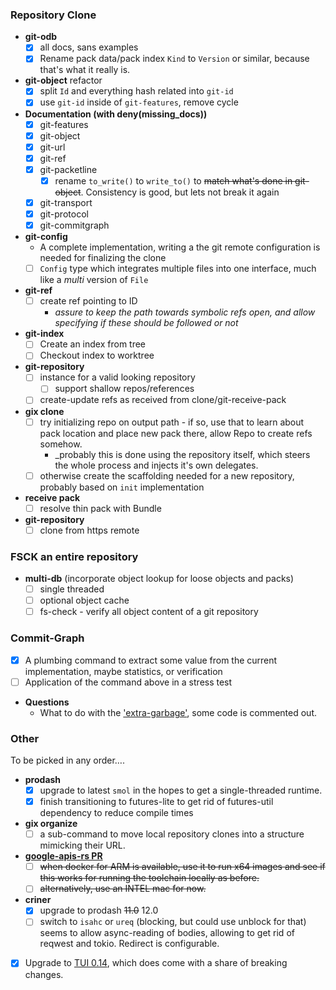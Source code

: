 ### Repository Clone

* **git-odb**
  * [x] all docs, sans examples
  * [x] Rename pack data/pack index `Kind` to `Version` or similar, because that's what it really is.
* **git-object** refactor     
  * [x] split `Id` and everything hash related into `git-id`
  * [x] use `git-id` inside of `git-features`, remove cycle
* **Documentation (with deny(missing_docs))**
  * [x] git-features
  * [x] git-object
  * [x] git-url
  * [x] git-ref
  * [x] git-packetline
    * [x] rename `to_write()` to `write_to()` to ~~match what's done in git-object~~. Consistency is good, but lets not break it again
  * [x] git-transport
  * [x] git-protocol
  * [x] git-commitgraph
* **git-config**
  * A complete implementation, writing a the git remote configuration is needed for finalizing the clone
  * [ ] `Config` type which integrates multiple files into one interface, much like a *multi* version of `File`
* **git-ref**
  * [ ] create ref pointing to ID
      * _assure to keep the path towards symbolic refs open, and allow specifying if these should be followed or not_
* **git-index**
  * [ ] Create an index from tree
  * [ ] Checkout index to worktree
* **git-repository**
  * [ ] instance for a valid looking repository
    * [ ] support shallow repos/references
  * [ ] create-update refs as received from clone/git-receive-pack
* **gix clone**
  * [ ] try initializing repo on output path - if so, use that to learn about pack location and place new pack there, allow Repo to create refs somehow.
    * _probably this is done using the repository itself, which steers the whole process and injects it's own delegates.
  * [ ] otherwise create the scaffolding needed for a new repository, probably based on `init` implementation
* **receive pack**
  * [ ] resolve thin pack with Bundle
* **git-repository**
  * [ ] clone from https remote
  
### FSCK an entire repository

* **multi-db** (incorporate object lookup for loose objects and packs)
  * [ ] single threaded
  * [ ] optional object cache
  * [ ] fs-check - verify all object content of a git repository
  
### Commit-Graph

* [x] A plumbing command to extract some value from the current implementation, maybe statistics, or verification
* [ ] Application of the command above in a stress test

* **Questions**
  * What to do with the ['extra-garbage'](https://github.com/Byron/gitoxide/blob/6f90beeb418480f9cd8bb7ae3b5db678b24103cb/git-commitgraph/src/file/init.rs#L248), 
    some code is commented out.
  
### Other

To be picked in any order….

* **prodash**
  * [x] upgrade to latest `smol` in the hopes to get a single-threaded runtime.
  * [x] finish transitioning to futures-lite to get rid of futures-util dependency to reduce compile times
* **gix organize**
  * [ ] a sub-command to move local repository clones into a structure mimicking their URL.
* **[google-apis-rs PR](https://github.com/Byron/google-apis-rs/pull/259#issuecomment-748513766)**
  * [ ] ~~when docker for ARM is available, use it to run x64 images and see if this works for running the toolchain locally as before.~~
  * [ ] ~~alternatively, use an INTEL mac for now.~~
* **criner**
  * [x] upgrade to prodash ~~11.0~~ 12.0
  * [ ] switch to `isahc` or `ureq` (blocking, but could use unblock for that)
    seems to allow async-reading of bodies, allowing to get rid of reqwest and tokio. Redirect is configurable.
* [x] Upgrade to [TUI 0.14](https://github.com/fdehau/tui-rs/releases/tag/v0.14.0), which does come with a share of breaking changes.

[josh-aug-12]: https://github.com/Byron/gitoxide/issues/1#issuecomment-672566602
